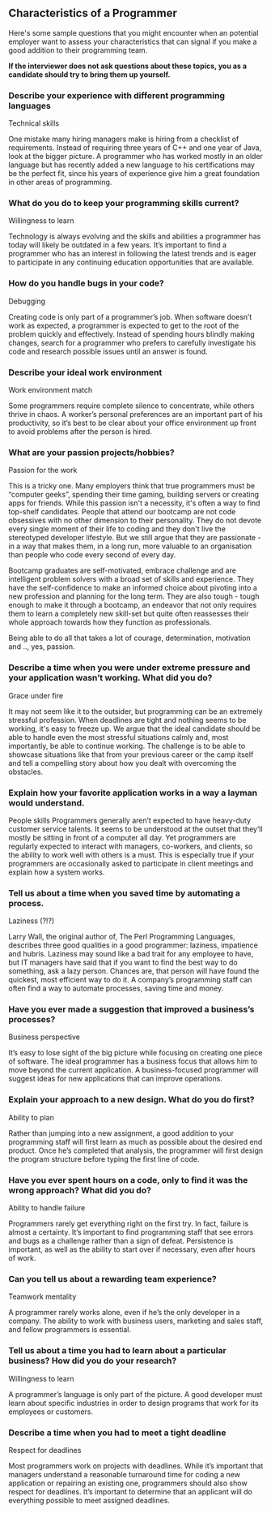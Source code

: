 ## Characteristics of a Programmer

Here's some sample questions that you might encounter when an potential employer want to assess your characteristics that can signal if you make a good addition to their programming team.

**If the interviewer does not ask questions about these topics, you as a candidate should try to bring them up yourself.**

### Describe your experience with different programming languages

Technical skills

One mistake many hiring managers make is hiring from a checklist of requirements. Instead of requiring three years of C++ and one year of Java, look at the bigger picture. A programmer who has worked mostly in an older language but has recently added a new language to his certifications may be the perfect fit, since his years of experience give him a great foundation in other areas of programming.

### What do you do to keep your programming skills current?

Willingness to learn

Technology is always evolving and the skills and abilities a programmer has today will likely be outdated in a few years. It’s important to find a programmer who has an interest in following the latest trends and is eager to participate in any continuing education opportunities that are available.

### How do you handle bugs in your code?

Debugging

Creating code is only part of a programmer’s job. When software doesn’t work as expected, a programmer is expected to get to the root of the problem quickly and effectively. Instead of spending hours blindly making changes, search for a programmer who prefers to carefully investigate his code and research possible issues until an answer is found.

### Describe your ideal work environment

Work environment match

Some programmers require complete silence to concentrate, while others thrive in chaos. A worker’s personal preferences are an important part of his productivity, so it’s best to be clear about your office environment up front to avoid problems after the person is hired.

### What are your passion projects/hobbies?

Passion for the work

This is a tricky one. Many employers think that true programmers must be “computer geeks”, spending their time gaming, building servers or creating apps for friends. While this passion isn't a necessity, it's often a way to find top-shelf candidates. People that attend our bootcamp are not code obsessives with no other dimension to their personality. They do not devote every single moment of their life to coding and they don't live the stereotyped developer lifestyle. But we still argue that they are passionate - in a way that makes them, in a long run, more valuable to an organisation than people who code every second of every day.

Bootcamp graduates are self-motivated, embrace challenge and are intelligent problem solvers with a broad set of skills and experience. They have the self-confidence to make an informed choice about pivoting into a new profession and planning for the long term. They are also tough - tough enough to make it through a bootcamp, an endeavor that not only requires them to learn a completely new skill-set but quite often reassesses their whole approach towards how they function as professionals.

Being able to do all that takes a lot of courage, determination, motivation and .., yes, passion.

### Describe a time when you were under extreme pressure and your application wasn’t working. What did you do?

Grace under fire

It may not seem like it to the outsider, but programming can be an extremely stressful profession. When deadlines are tight and nothing seems to be working, it's easy to freeze up. We argue that the ideal candidate should be able to handle even the most stressful situations calmly and, most importantly, be able to continue working. The challenge is to be able to showcase situations like that from your previous career or the camp itself and tell a compelling story about how you dealt with overcoming the obstacles.

### Explain how your favorite application works in a way a layman would understand.

People skills
 Programmers generally aren’t expected to have heavy-duty customer service talents. It seems to be understood at the outset that they’ll mostly be sitting in front of a computer all day. Yet programmers are regularly expected to interact with managers, co-workers, and clients, so the ability to work well with others is a must. This is especially true if your programmers are occasionally asked to participate in client meetings and explain how a system works.

### Tell us about a time when you saved time by automating a process.

Laziness (?!?)

Larry Wall, the original author of, The Perl Programming Languages, describes three good qualities in a good programmer: laziness, impatience and hubris. Laziness may sound like a bad trait for any employee to have, but IT managers have said that if you want to find the best way to do something, ask a lazy person. Chances are, that person will have found the quickest, most efficient way to do it. A company’s programming staff can often find a way to automate processes, saving time and money.

### Have you ever made a suggestion that improved a business’s processes?

Business perspective

It’s easy to lose sight of the big picture while focusing on creating one piece of software. The ideal programmer has a business focus that allows him to move beyond the current application. A business-focused programmer will suggest ideas for new applications that can improve operations.

### Explain your approach to a new design. What do you do first?

Ability to plan

Rather than jumping into a new assignment, a good addition to your programming staff will first learn as much as possible about the desired end product. Once he’s completed that analysis, the programmer will first design the program structure before typing the first line of code.


### Have you ever spent hours on a code, only to find it was the wrong approach? What did you do?

Ability to handle failure

Programmers rarely get everything right on the first try. In fact, failure is almost a certainty. It’s important to find programming staff that see errors and bugs as a challenge rather than a sign of defeat. Persistence is important, as well as the ability to start over if necessary, even after hours of work.

### Can you tell us about  a rewarding team experience?

Teamwork mentality

A programmer rarely works alone, even if he’s the only developer in a company. The ability to work with business users, marketing and sales staff, and fellow programmers is essential.

### Tell us about a time you had to learn about a particular business? How did you do your research?

Willingness to learn

A programmer’s language is only part of the picture. A good developer must learn about specific industries in order to design programs that work for its employees or customers.

### Describe a time when you had to meet a tight deadline

Respect for deadlines

Most programmers work on projects with deadlines. While it’s important that managers understand a reasonable turnaround time for coding a new application or repairing an existing one, programmers should also show respect for deadlines. It’s important to determine that an applicant will do everything possible to meet assigned deadlines.
